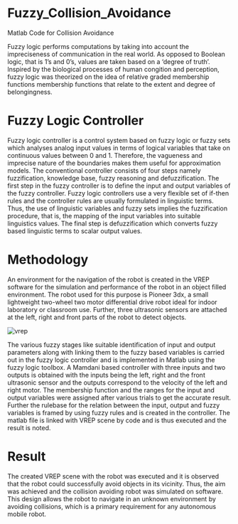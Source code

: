 # Fuzzy_Collision_Avoidance

Matlab Code for Collision Avoidance

Fuzzy logic performs computations by taking into account the impreciseness of communication in the real world. As opposed to Boolean logic, that is 1’s and 0’s, values are taken based on a ‘degree of truth’. lnspired by the biological processes of human congition and perception, fuzzy logic was theorized on the idea of relative graded membership functions membership functions that relate to the extent and degree of belongingness.

# Fuzzy Logic Controller

Fuzzy logic controIIer is a control system based on fuzzy logic or fuzzy sets which analyses analog input values in terms of logical variables that take on continuous values between 0 and 1. Therefore, the vagueness and imprecise nature of the boundaries makes them useful for approximation models.
The conventional controller consists of four steps namely fuzzification, knowledge base, fuzzy reasoning and defuzzification. The first step in the fuzzy controller is to define the input and output variables of the fuzzy controller. Fuzzy logic controllers use a very flexible set of if-then rules and the controller rules are usually formulated in linguistic terms. Thus, the use of linguistic variables and fuzzy sets implies the fuzzification procedure, that is, the mapping of the input variabIes into suitable linguistics values. The final step is defuzzification which converts fuzzy based linguistic terms to scalar output values.

# Methodology

An environment for the navigation of the robot is created in the VREP software for the simulation and performance of the robot in an object filled environment. The robot used for this purpose is Pioneer 3dx, a small lightweight two-wheel two motor differential drive robot ideal for indoor laboratory or classroom use. Further, three ultrasonic sensors are attached at the left, right and front parts of the robot to detect objects.

![vrep](https://user-images.githubusercontent.com/60957986/74592543-d2e90300-503b-11ea-9921-f67a8458c821.PNG)

The various fuzzy stages Iike suitable identification of input and output parameters aIong with linking them to the fuzzy based variables is carried out in the fuzzy logic controller and is implemented in Matlab using the fuzzy logic tooIbox. A Mamdani based controller with three inputs and two outputs is obtained with the inputs being the left, right and the front ultrasonic sensor and the outputs correspond to the velocity of the left and right motor. The membership function and the ranges for the input and output variables were assigned after various trials to get the accurate result. Further the rulebase for the reIation between the input, output and fuzzy variabIes is framed by using fuzzy ruIes and is created in the controller. The matlab file is linked with VREP scene by code and is thus executed and the result is noted.

# Result

The created VREP scene with the robot was executed and it is observed that the robot could successfully avoid objects in its vicinity. Thus, the aim was achieved and the collision avoiding robot was simulated on software. This design allows the robot to navigate in an unknown environment by avoiding collisions, which is a primary requirement for any autonomous mobile robot.
